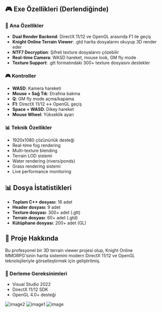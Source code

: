 ## 🎮 Exe Özellikleri (Derlendiğinde)

### 🚀 Ana Özellikler
- **Dual Render Backend**: DirectX 11/12 ve OpenGL arasında F1 ile geçiş
- **Knight Online Terrain Viewer**: .gtd harita dosyalarını okuyup 3D render eder
- **NTF7 Decryption**: Şifreli texture dosyalarını çözebilir
- **Real-time Camera**: WASD hareket, mouse look, GM fly mode
- **Texture Support**: .gtt formatındaki 300+ texture dosyasını destekler

### 🎮 Kontroller
- **WASD**: Kamera hareketi
- **Mouse + Sağ Tık**: Etrafına bakma
- **Q**: GM fly mode açma/kapama
- **F1**: DirectX 11/12 ↔ OpenGL geçiş
- **Space + WASD**: Dikey hareket
- **Mouse Wheel**: Yükseklik ayarı

### 📊 Teknik Özellikler
- 1920x1080 çözünürlük desteği
- Real-time fog rendering
- Multi-texture blending
- Terrain LOD sistemi
- Water rendering (rivers/ponds)
- Grass rendering sistemi
- Live performance monitoring

## 📊 Dosya İstatistikleri
- **Toplam C++ dosyası**: 16 adet
- **Header dosyası**: 9 adet  
- **Texture dosyası**: 300+ adet (.gtt)
- **Terrain dosyası**: 60+ adet (.gtd)
- **Kütüphane dosyası**: 200+ adet (GL)

## 🎯 Proje Hakkında

Bu profesyonel bir 3D terrain viewer projesi olup, Knight Online MMORPG'sinin harita sistemini modern DirectX 11/12 ve OpenGL teknolojileriyle görselleştirmek için geliştirilmiş.

### 🔧 Derleme Gereksinimleri
- Visual Studio 2022
- DirectX 11/12 SDK
- OpenGL 4.0+ desteği

![image2](https://github.com/user-attachments/assets/81e9024c-1f32-4611-a369-3e85180f4b32)
![image1](https://github.com/user-attachments/assets/d9d16aba-6a92-481e-bf9e-4df79e1e5090)
![image](https://github.com/user-attachments/assets/9218c0ff-98f9-4a7f-a2c2-46de620fa908)
